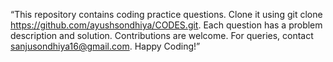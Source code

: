“This repository contains coding practice questions. Clone it using git clone https://github.com/ayushsondhiya/CODES.git. Each question has a problem description and solution. Contributions are welcome. For queries, contact sanjusondhiya16@gmail.com. Happy Coding!”

